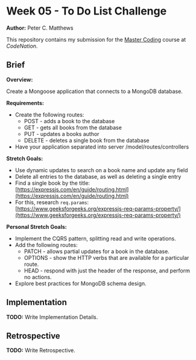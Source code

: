 # Week 05 - To Do List Challenge

**Author:** Peter C. Matthews

This repository contains my submission for the [Master Coding](https://wearecodenation.com/2022/04/25/master-coding/) course at *CodeNation*.

## Brief

**Overview:**

Create a Mongoose application that connects to a MongoDB database.

**Requirements:**
 - Create the following routes:
   - POST - adds a book to the database
   - GET - gets all books from the database
   - PUT - updates a books author
   - DELETE - deletes a single book from the database
 - Have your application separated into server /model/routes/controllers

**Stretch Goals:**
 - Use dynamic updates to search on a book name and update any field
 - Delete all entries to the database, as well as deleting a single entry
 - Find a single book by the title: [https://expressjs.com/en/guide/routing.html](https://expressjs.com/en/guide/routing.html)
 - For this, research `req.params`: [https://www.geeksforgeeks.org/expressjs-req-params-property/](https://www.geeksforgeeks.org/expressjs-req-params-property/)

**Personal Stretch Goals:**

 - Implement the CQRS pattern, splitting read and write operations.
 - Add the following routes:
   - PATCH - allows partial updates for a book in the database.
   - OPTIONS - show the HTTP verbs that are available for a particular route.
   - HEAD - respond with just the header of the response, and perform no actions.
 - Explore best practices for MongoDB schema design.

## Implementation

**TODO:** Write Implementation Details.

## Retrospective

**TODO:** Write Retrospective.